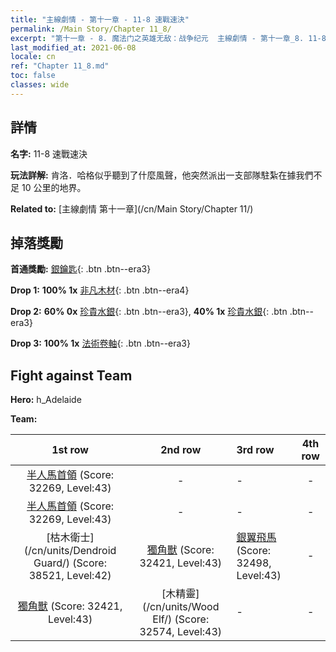 ```yaml
---
title: "主線劇情 - 第十一章 - 11-8 速戰速決"
permalink: /Main Story/Chapter 11_8/
excerpt: "第十一章 - 8. 魔法门之英雄无敌：战争纪元  主線劇情 - 第十一章_8. 11-8 速戰速決"
last_modified_at: 2021-06-08
locale: cn
ref: "Chapter 11_8.md"
toc: false
classes: wide
---
```


## 詳情

 **名字:** 11-8 速戰速決

 **玩法詳解:** 肯洛．哈格似乎聽到了什麼風聲，他突然派出一支部隊駐紮在據我們不足 10 公里的地界。

 **Related to:** [主線劇情 第十一章](/cn/Main Story/Chapter 11/)

## 掉落獎勵

 **首通獎勵:** [銀鑰匙](/cn/Items/con_693/){: .btn .btn--era3}

 **Drop 1:** **100% 1x** [非凡木材](/cn/Items/mat_34/){: .btn .btn--era4}

 **Drop 2:** **60% 0x** [珍貴水銀](/cn/Items/mat_28/){: .btn .btn--era3}, **40% 1x** [珍貴水銀](/cn/Items/mat_28/){: .btn .btn--era3}

 **Drop 3:** **100% 1x** [法術卷軸](/cn/Items/con_694/){: .btn .btn--era3}


## Fight against Team
 **Hero:** h_Adelaide

 **Team:**


  | 1st row | 2nd row | 3rd row | 4th row |
  |:----:|:----:|:----|:----:|
  | [半人馬首領](/cn/units/Centaur/) (Score: 32269, Level:43)  | - | - | - |
  | [半人馬首領](/cn/units/Centaur/) (Score: 32269, Level:43)  | - | - | - |
  | [枯木衛士](/cn/units/Dendroid Guard/) (Score: 38521, Level:42)  | [獨角獸](/cn/units/Unicorn/) (Score: 32421, Level:43)  | [銀翼飛馬](/cn/units/Pegasus/) (Score: 32498, Level:43)  | - |
  | [獨角獸](/cn/units/Unicorn/) (Score: 32421, Level:43)  | [木精靈](/cn/units/Wood Elf/) (Score: 32574, Level:43)  | - | - |


